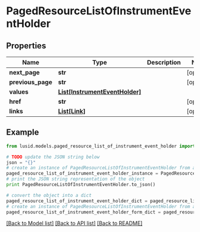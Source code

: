 # PagedResourceListOfInstrumentEventHolder


## Properties
Name | Type | Description | Notes
------------ | ------------- | ------------- | -------------
**next_page** | **str** |  | [optional] 
**previous_page** | **str** |  | [optional] 
**values** | [**List[InstrumentEventHolder]**](InstrumentEventHolder.md) |  | 
**href** | **str** |  | [optional] 
**links** | [**List[Link]**](Link.md) |  | [optional] 

## Example

```python
from lusid.models.paged_resource_list_of_instrument_event_holder import PagedResourceListOfInstrumentEventHolder

# TODO update the JSON string below
json = "{}"
# create an instance of PagedResourceListOfInstrumentEventHolder from a JSON string
paged_resource_list_of_instrument_event_holder_instance = PagedResourceListOfInstrumentEventHolder.from_json(json)
# print the JSON string representation of the object
print PagedResourceListOfInstrumentEventHolder.to_json()

# convert the object into a dict
paged_resource_list_of_instrument_event_holder_dict = paged_resource_list_of_instrument_event_holder_instance.to_dict()
# create an instance of PagedResourceListOfInstrumentEventHolder from a dict
paged_resource_list_of_instrument_event_holder_form_dict = paged_resource_list_of_instrument_event_holder.from_dict(paged_resource_list_of_instrument_event_holder_dict)
```
[[Back to Model list]](../README.md#documentation-for-models) [[Back to API list]](../README.md#documentation-for-api-endpoints) [[Back to README]](../README.md)


